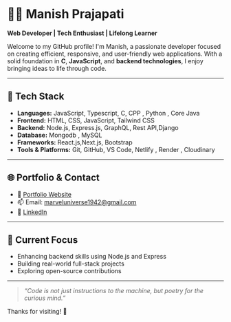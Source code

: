 # 👨‍💻 Manish Prajapati

**Web Developer | Tech Enthusiast | Lifelong Learner**

Welcome to my GitHub profile! I'm Manish, a passionate developer focused on creating efficient, responsive, and user-friendly web applications. With a solid foundation in **C**, **JavaScript**, and **backend technologies**, I enjoy bringing ideas to life through code.

---

## 🔧 Tech Stack

- **Languages:** JavaScript, Typescript, C, CPP , Python , Core Java
- **Frontend:** HTML, CSS, JavaScript, Tailwind CSS
- **Backend:** Node.js, Express.js, GraphQL, Rest API,Django
- **Database:** Mongodb , MySQL 
- **Frameworks:** React.js,Next.js, Bootstrap 
- **Tools & Platforms:** Git, GitHub, VS Code, Netlify , Render , Cloudinary 

---

## 🌐 Portfolio & Contact

- 🔗 [Portfolio Website](https://mypersonalpfolio.netlify.app)
- 📫 Email: marveluniverse1942@gmail.com
- 🔗 [LinkedIn](https://linkedin.com/in/manish2003prajapati)

---

## 📌 Current Focus

- Enhancing backend skills using Node.js and Express
- Building real-world full-stack projects
- Exploring open-source contributions

---

> *“Code is not just instructions to the machine, but poetry for the curious mind.”*

Thanks for visiting! 🚀

